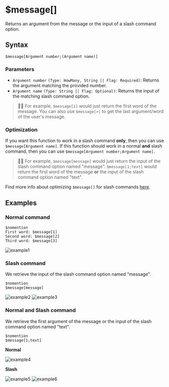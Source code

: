 # $message[]
Returns an argument from the message or the input of a slash command option.

## Syntax
```
$message[Argument number;(Argument name)]
```

### Parameters 
- `Argument number` `(Type: HowMany, String || Flag: Required)`: Returns the argument matching the provided number.
- `Argument name` `(Type: String || Flag: Optional)`: Returns the input of the matching slash command option.

> 🧙‍♂️ For example, `$message[1]` would just return the first word of the message. You can also use `$message[>]` to get the last argument/word of the user's message.

### Optimization
If you want this function to work in a slash command **only**, then you can use `$message[Argument name]`. If this function should work in a normal **and** slash command, then you can use `$message[Argument number;Argument name]`.

> 🧙‍♂️ For example, `$message[message]` would just return the input of the slash command option named "message". `$message[1;text]` would return the first word of the message **or** the input of the slash command option named "text". 

Find more info about optimizing `$message[]` for slash commands [here](../guides/general/interactions/slashCommands/aboutSlashCommands.md#retrieving-value-from-options).

## Examples
### Normal command
```
$nomention
First word: $message[1]
Second word: $message[2]
Third word: $message[3]
```
![example1](https://user-images.githubusercontent.com/111157596/231827506-1436330e-1231-4eb6-97df-e2218f29ac26.png)

### Slash command
We retrieve the input of the slash command option named "message".
```
$nomention
$message[message]
```
![example2](https://user-images.githubusercontent.com/95774950/179398322-d9a27169-0030-458d-8abc-ed4462637862.png)
![example3](https://user-images.githubusercontent.com/95774950/179398327-6c1f1c00-205f-4dcf-a0ce-08cefed5c937.png)

### Normal and Slash command
We retrieve the first argument of the message or the input of the slash command option named "text".
```
$nomention
$message[1;text]
```

**Normal**

![example4](https://github.com/NilPointer-Software/bdfd-wiki/assets/111157596/4d743aaa-0b86-4cdf-aa5f-32dbfdf4057e)

**Slash**

![example5](https://github.com/NilPointer-Software/bdfd-wiki/assets/111157596/67f1202c-61d3-49f1-a055-91e21b90d934)
![example6](https://github.com/NilPointer-Software/bdfd-wiki/assets/111157596/1e381e99-bc5b-4d02-8d09-35f397c5ff75)
